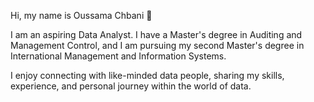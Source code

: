 Hi, my name is Oussama Chbani 👋

I am an aspiring Data Analyst. I have a Master's degree in Auditing and Management Control, and I am pursuing my second Master's degree in International Management and Information Systems.

I enjoy connecting with like-minded data people, sharing my skills, experience, and personal journey within the world of data.
